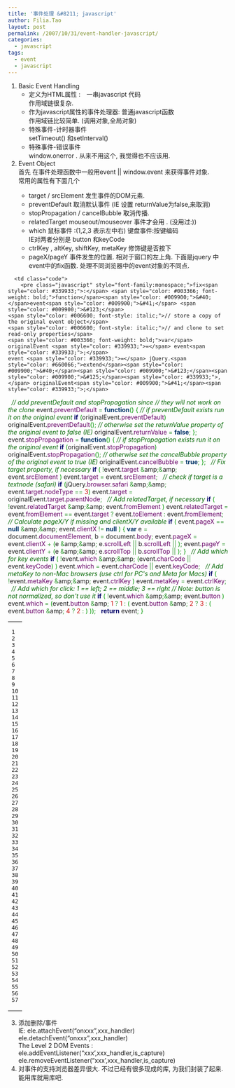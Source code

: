 ```yaml
---
title: '事件处理 &#8211; javascript'
author: Filia.Tao
layout: post
permalink: /2007/10/31/event-handler-javascript/
categories:
  - javascript
tags:
  - event
  - javascript
---
```

  1. Basic Event Handling 
      * 定义为HTML属性 :　一串javascript 代码  
        作用域链很复杂.
      * 作为javascript属性的事件处理器: 普通javascript函数  
        作用域链比较简单. (调用对象,全局对象)
      * 特殊事件-计时器事件  
        setTimeout() 和setInterval()
      * 特殊事件-错误事件  
        window.onerror . 从来不用这个, 我觉得也不应该用.
  2. Event Object  
    首先 在事件处理函数中一般用event || window.event 来获得事件对象.  
    常用的属性有下面几个</p> 
      * target / srcElement 发生事件的DOM元素.
      * preventDefault 取消默认事件 (IE 设置 returnValue为false,来取消)
      * stopPropagation / cancelBubble 取消传播.
      * <span class="docPubcolor"><span class="docPubcolor"><span class="docMonofont">relatedTarget</span></span></span> mouseout/mouseover 事件才会用 . (没用过:))
      * which 鼠标事件 :(1,2,3 表示左中右) 键盘事件:按键编码  
        IE对两者分别是 button 和keyCode
      * ctrlKey , altKey, shiftKey, metaKey 修饰键是否按下
      * pageX/pageY 事件发生的位置. 相对于窗口的左上角.
下面是jquery 中event中的fix函数. 处理不同浏览器中的event对象的不同点.

<div class="wp_syntax">
  <table>
    <tr>
      <td class="line_numbers">
        <pre>1
2
3
4
5
6
7
8
9
10
11
12
13
14
15
16
17
18
19
20
21
22
23
24
25
26
27
28
29
30
31
32
33
34
35
36
37
38
39
40
41
42
43
44
45
46
47
48
49
50
51
52
53
54
55
56
57
</pre>
      </td>
      
      <td class="code">
        <pre class="javascript" style="font-family:monospace;">fix<span style="color: #339933;">:</span> <span style="color: #003366; font-weight: bold;">function</span><span style="color: #009900;">&#40;</span>event<span style="color: #009900;">&#41;</span> <span style="color: #009900;">&#123;</span>
    <span style="color: #006600; font-style: italic;">// store a copy of the original event object</span>
    <span style="color: #006600; font-style: italic;">// and clone to set read-only properties</span>
    <span style="color: #003366; font-weight: bold;">var</span> originalEvent <span style="color: #339933;">=</span> event<span style="color: #339933;">;</span>
    event <span style="color: #339933;">=</span> jQuery.<span style="color: #660066;">extend</span><span style="color: #009900;">&#40;</span><span style="color: #009900;">&#123;</span><span style="color: #009900;">&#125;</span><span style="color: #339933;">,</span> originalEvent<span style="color: #009900;">&#41;</span><span style="color: #339933;">;</span>
&nbsp;
    <span style="color: #006600; font-style: italic;">// add preventDefault and stopPropagation since</span>
    <span style="color: #006600; font-style: italic;">// they will not work on the clone</span>
    event.<span style="color: #660066;">preventDefault</span> <span style="color: #339933;">=</span> <span style="color: #003366; font-weight: bold;">function</span><span style="color: #009900;">&#40;</span><span style="color: #009900;">&#41;</span> <span style="color: #009900;">&#123;</span>
        <span style="color: #006600; font-style: italic;">// if preventDefault exists run it on the original event</span>
        <span style="color: #000066; font-weight: bold;">if</span> <span style="color: #009900;">&#40;</span>originalEvent.<span style="color: #660066;">preventDefault</span><span style="color: #009900;">&#41;</span>
            originalEvent.<span style="color: #660066;">preventDefault</span><span style="color: #009900;">&#40;</span><span style="color: #009900;">&#41;</span><span style="color: #339933;">;</span>
        <span style="color: #006600; font-style: italic;">// otherwise set the returnValue property of the original event to false (IE)</span>
        originalEvent.<span style="color: #660066;">returnValue</span> <span style="color: #339933;">=</span> <span style="color: #003366; font-weight: bold;">false</span><span style="color: #339933;">;</span>
    <span style="color: #009900;">&#125;</span><span style="color: #339933;">;</span>
    event.<span style="color: #660066;">stopPropagation</span> <span style="color: #339933;">=</span> <span style="color: #003366; font-weight: bold;">function</span><span style="color: #009900;">&#40;</span><span style="color: #009900;">&#41;</span> <span style="color: #009900;">&#123;</span>
        <span style="color: #006600; font-style: italic;">// if stopPropagation exists run it on the original event</span>
        <span style="color: #000066; font-weight: bold;">if</span> <span style="color: #009900;">&#40;</span>originalEvent.<span style="color: #660066;">stopPropagation</span><span style="color: #009900;">&#41;</span>
            originalEvent.<span style="color: #660066;">stopPropagation</span><span style="color: #009900;">&#40;</span><span style="color: #009900;">&#41;</span><span style="color: #339933;">;</span>
        <span style="color: #006600; font-style: italic;">// otherwise set the cancelBubble property of the original event to true (IE)</span>
        originalEvent.<span style="color: #660066;">cancelBubble</span> <span style="color: #339933;">=</span> <span style="color: #003366; font-weight: bold;">true</span><span style="color: #339933;">;</span>
    <span style="color: #009900;">&#125;</span><span style="color: #339933;">;</span>
&nbsp;
    <span style="color: #006600; font-style: italic;">// Fix target property, if necessary</span>
    <span style="color: #000066; font-weight: bold;">if</span> <span style="color: #009900;">&#40;</span> <span style="color: #339933;">!</span>event.<span style="color: #660066;">target</span> <span style="color: #339933;">&</span>amp<span style="color: #339933;">;&</span>amp<span style="color: #339933;">;</span> event.<span style="color: #660066;">srcElement</span> <span style="color: #009900;">&#41;</span>
        event.<span style="color: #660066;">target</span> <span style="color: #339933;">=</span> event.<span style="color: #660066;">srcElement</span><span style="color: #339933;">;</span>
&nbsp;
    <span style="color: #006600; font-style: italic;">// check if target is a textnode (safari)</span>
    <span style="color: #000066; font-weight: bold;">if</span> <span style="color: #009900;">&#40;</span>jQuery.<span style="color: #660066;">browser</span>.<span style="color: #660066;">safari</span> <span style="color: #339933;">&</span>amp<span style="color: #339933;">;&</span>amp<span style="color: #339933;">;</span> event.<span style="color: #660066;">target</span>.<span style="color: #660066;">nodeType</span> <span style="color: #339933;">==</span> <span style="color: #CC0000;">3</span><span style="color: #009900;">&#41;</span>
        event.<span style="color: #660066;">target</span> <span style="color: #339933;">=</span> originalEvent.<span style="color: #660066;">target</span>.<span style="color: #660066;">parentNode</span><span style="color: #339933;">;</span>
&nbsp;
    <span style="color: #006600; font-style: italic;">// Add relatedTarget, if necessary</span>
    <span style="color: #000066; font-weight: bold;">if</span> <span style="color: #009900;">&#40;</span> <span style="color: #339933;">!</span>event.<span style="color: #660066;">relatedTarget</span> <span style="color: #339933;">&</span>amp<span style="color: #339933;">;&</span>amp<span style="color: #339933;">;</span> event.<span style="color: #660066;">fromElement</span> <span style="color: #009900;">&#41;</span>
        event.<span style="color: #660066;">relatedTarget</span> <span style="color: #339933;">=</span> event.<span style="color: #660066;">fromElement</span> <span style="color: #339933;">==</span> event.<span style="color: #660066;">target</span> <span style="color: #339933;">?</span> event.<span style="color: #660066;">toElement</span> <span style="color: #339933;">:</span> event.<span style="color: #660066;">fromElement</span><span style="color: #339933;">;</span>
&nbsp;
    <span style="color: #006600; font-style: italic;">// Calculate pageX/Y if missing and clientX/Y available</span>
    <span style="color: #000066; font-weight: bold;">if</span> <span style="color: #009900;">&#40;</span> event.<span style="color: #660066;">pageX</span> <span style="color: #339933;">==</span> <span style="color: #003366; font-weight: bold;">null</span> <span style="color: #339933;">&</span>amp<span style="color: #339933;">;&</span>amp<span style="color: #339933;">;</span> event.<span style="color: #660066;">clientX</span> <span style="color: #339933;">!=</span> <span style="color: #003366; font-weight: bold;">null</span> <span style="color: #009900;">&#41;</span> <span style="color: #009900;">&#123;</span>
        <span style="color: #003366; font-weight: bold;">var</span> e <span style="color: #339933;">=</span> document.<span style="color: #660066;">documentElement</span><span style="color: #339933;">,</span> b <span style="color: #339933;">=</span> document.<span style="color: #660066;">body</span><span style="color: #339933;">;</span>
        event.<span style="color: #660066;">pageX</span> <span style="color: #339933;">=</span> event.<span style="color: #660066;">clientX</span> <span style="color: #339933;">+</span> <span style="color: #009900;">&#40;</span>e <span style="color: #339933;">&</span>amp<span style="color: #339933;">;&</span>amp<span style="color: #339933;">;</span> e.<span style="color: #660066;">scrollLeft</span> <span style="color: #339933;">||</span> b.<span style="color: #660066;">scrollLeft</span> <span style="color: #339933;">||</span> <span style="color: #CC0000;"></span><span style="color: #009900;">&#41;</span><span style="color: #339933;">;</span>
        event.<span style="color: #660066;">pageY</span> <span style="color: #339933;">=</span> event.<span style="color: #660066;">clientY</span> <span style="color: #339933;">+</span> <span style="color: #009900;">&#40;</span>e <span style="color: #339933;">&</span>amp<span style="color: #339933;">;&</span>amp<span style="color: #339933;">;</span> e.<span style="color: #660066;">scrollTop</span> <span style="color: #339933;">||</span> b.<span style="color: #660066;">scrollTop</span> <span style="color: #339933;">||</span> <span style="color: #CC0000;"></span><span style="color: #009900;">&#41;</span><span style="color: #339933;">;</span>
    <span style="color: #009900;">&#125;</span>
&nbsp;
    <span style="color: #006600; font-style: italic;">// Add which for key events</span>
    <span style="color: #000066; font-weight: bold;">if</span> <span style="color: #009900;">&#40;</span> <span style="color: #339933;">!</span>event.<span style="color: #660066;">which</span> <span style="color: #339933;">&</span>amp<span style="color: #339933;">;&</span>amp<span style="color: #339933;">;</span> <span style="color: #009900;">&#40;</span>event.<span style="color: #660066;">charCode</span> <span style="color: #339933;">||</span> event.<span style="color: #660066;">keyCode</span><span style="color: #009900;">&#41;</span> <span style="color: #009900;">&#41;</span>
        event.<span style="color: #660066;">which</span> <span style="color: #339933;">=</span> event.<span style="color: #660066;">charCode</span> <span style="color: #339933;">||</span> event.<span style="color: #660066;">keyCode</span><span style="color: #339933;">;</span>
&nbsp;
    <span style="color: #006600; font-style: italic;">// Add metaKey to non-Mac browsers (use ctrl for PC's and Meta for Macs)</span>
    <span style="color: #000066; font-weight: bold;">if</span> <span style="color: #009900;">&#40;</span> <span style="color: #339933;">!</span>event.<span style="color: #660066;">metaKey</span> <span style="color: #339933;">&</span>amp<span style="color: #339933;">;&</span>amp<span style="color: #339933;">;</span> event.<span style="color: #660066;">ctrlKey</span> <span style="color: #009900;">&#41;</span>
        event.<span style="color: #660066;">metaKey</span> <span style="color: #339933;">=</span> event.<span style="color: #660066;">ctrlKey</span><span style="color: #339933;">;</span>
&nbsp;
    <span style="color: #006600; font-style: italic;">// Add which for click: 1 == left; 2 == middle; 3 == right</span>
    <span style="color: #006600; font-style: italic;">// Note: button is not normalized, so don't use it</span>
    <span style="color: #000066; font-weight: bold;">if</span> <span style="color: #009900;">&#40;</span> <span style="color: #339933;">!</span>event.<span style="color: #660066;">which</span> <span style="color: #339933;">&</span>amp<span style="color: #339933;">;&</span>amp<span style="color: #339933;">;</span> event.<span style="color: #660066;">button</span> <span style="color: #009900;">&#41;</span>
        event.<span style="color: #660066;">which</span> <span style="color: #339933;">=</span> <span style="color: #009900;">&#40;</span>event.<span style="color: #660066;">button</span> <span style="color: #339933;">&</span>amp<span style="color: #339933;">;</span> <span style="color: #CC0000;">1</span> <span style="color: #339933;">?</span> <span style="color: #CC0000;">1</span> <span style="color: #339933;">:</span> <span style="color: #009900;">&#40;</span> event.<span style="color: #660066;">button</span> <span style="color: #339933;">&</span>amp<span style="color: #339933;">;</span> <span style="color: #CC0000;">2</span> <span style="color: #339933;">?</span> <span style="color: #CC0000;">3</span> <span style="color: #339933;">:</span> <span style="color: #009900;">&#40;</span> event.<span style="color: #660066;">button</span> <span style="color: #339933;">&</span>amp<span style="color: #339933;">;</span> <span style="color: #CC0000;">4</span> <span style="color: #339933;">?</span> <span style="color: #CC0000;">2</span> <span style="color: #339933;">:</span> <span style="color: #CC0000;"></span> <span style="color: #009900;">&#41;</span> <span style="color: #009900;">&#41;</span><span style="color: #009900;">&#41;</span><span style="color: #339933;">;</span>
&nbsp;
    <span style="color: #000066; font-weight: bold;">return</span> event<span style="color: #339933;">;</span>
<span style="color: #009900;">&#125;</span></pre>
      </td>
    </tr>
  </table>
</div>

  3. 添加删除/事件  
    IE: ele.attachEvent(“onxxx”,xxx_handler)  
    ele.detachEvent(“onxxx”,xxx_handler)  
    The Level 2 DOM Events :  
    ele.addEventListener(“xxx&#8217;,xxx\_handler,is\_capture)  
    ele.removeEventListener(“xxx&#8217;,xxx\_handler,is\_capture)
  4. 对事件的支持浏览器差异很大. 不过已经有很多现成的库, 为我们封装了起来. 能用库就用库吧.